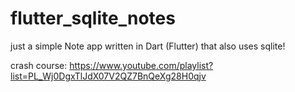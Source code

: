 # flutter_sqlite_notes

just a simple Note app written in Dart (Flutter) that also uses sqlite!

crash course:
https://www.youtube.com/playlist?list=PL_Wj0DgxTlJdX07V2QZ7BnQeXg28H0qjv